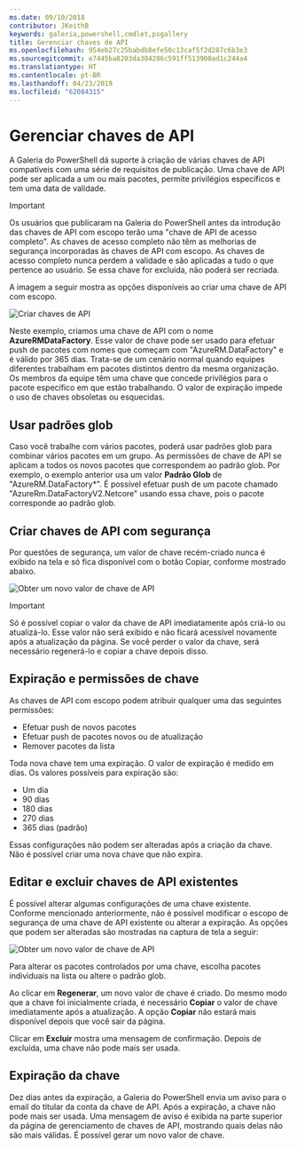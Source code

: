 ```yaml
---
ms.date: 09/10/2018
contributor: JKeithB
keywords: galeria,powershell,cmdlet,psgallery
title: Gerenciar chaves de API
ms.openlocfilehash: 954eb27c25babdb8efe50c13caf5f2d287c6b3e3
ms.sourcegitcommit: e7445ba8203da304286c591ff513900ad1c244a4
ms.translationtype: HT
ms.contentlocale: pt-BR
ms.lasthandoff: 04/23/2019
ms.locfileid: "62084315"
---
```

# <a name="managing-api-keys"></a>Gerenciar chaves de API

A Galeria do PowerShell dá suporte à criação de várias chaves de API compatíveis com uma série de requisitos de publicação. Uma chave de API pode ser aplicada a um ou mais pacotes, permite privilégios específicos e tem uma data de validade.

> [!IMPORTANT]
> Os usuários que publicaram na Galeria do PowerShell antes da introdução das chaves de API com escopo terão uma "chave de API de acesso completo". As chaves de acesso completo não têm as melhorias de segurança incorporadas às chaves de API com escopo. As chaves de acesso completo nunca perdem a validade e são aplicadas a tudo o que pertence ao usuário. Se essa chave for excluída, não poderá ser recriada.

A imagem a seguir mostra as opções disponíveis ao criar uma chave de API com escopo.

![Criar chaves de API](../../Images/PSGallery_KeyScoped.png)

Neste exemplo, criamos uma chave de API com o nome **AzureRMDataFactory**. Esse valor de chave pode ser usado para efetuar push de pacotes com nomes que começam com "AzureRM.DataFactory" e é válido por 365 dias. Trata-se de um cenário normal quando equipes diferentes trabalham em pacotes distintos dentro da mesma organização. Os membros da equipe têm uma chave que concede privilégios para o pacote específico em que estão trabalhando.
O valor de expiração impede o uso de chaves obsoletas ou esquecidas.

## <a name="using-glob-patterns"></a>Usar padrões glob

Caso você trabalhe com vários pacotes, poderá usar padrões glob para combinar vários pacotes em um grupo. As permissões de chave de API se aplicam a todos os novos pacotes que correspondem ao padrão glob. Por exemplo, o exemplo anterior usa um valor **Padrão Glob** de "AzureRM.DataFactory*". É possível efetuar push de um pacote chamado "AzureRm.DataFactoryV2.Netcore" usando essa chave, pois o pacote corresponde ao padrão glob.

## <a name="create-api-keys-securely"></a>Criar chaves de API com segurança

Por questões de segurança, um valor de chave recém-criado nunca é exibido na tela e só fica disponível com o botão Copiar, conforme mostrado abaixo.

![Obter um novo valor de chave de API](../../Images/PSGallery_CopyCreatedKey.png)

> [!IMPORTANT]
> Só é possível copiar o valor da chave de API imediatamente após criá-lo ou atualizá-lo. Esse valor não será exibido e não ficará acessível novamente após a atualização da página. Se você perder o valor da chave, será necessário regenerá-lo e copiar a chave depois disso.

## <a name="key-permissions-and-expiration"></a>Expiração e permissões de chave

As chaves de API com escopo podem atribuir qualquer uma das seguintes permissões:

- Efetuar push de novos pacotes
- Efetuar push de pacotes novos ou de atualização
- Remover pacotes da lista

Toda nova chave tem uma expiração. O valor de expiração é medido em dias. Os valores possíveis para expiração são:

- Um dia
- 90 dias
- 180 dias
- 270 dias
- 365 dias (padrão)

Essas configurações não podem ser alteradas após a criação da chave. Não é possível criar uma nova chave que não expira.

## <a name="editing-and-deleting-existing-api-keys"></a>Editar e excluir chaves de API existentes

É possível alterar algumas configurações de uma chave existente. Conforme mencionado anteriormente, não é possível modificar o escopo de segurança de uma chave de API existente ou alterar a expiração. As opções que podem ser alteradas são mostradas na captura de tela a seguir:

![Obter um novo valor de chave de API](../../Images/PSGallery_EditAPIKey.png)

Para alterar os pacotes controlados por uma chave, escolha pacotes individuais na lista ou altere o padrão glob.

Ao clicar em **Regenerar**, um novo valor de chave é criado. Do mesmo modo que a chave foi inicialmente criada, é necessário **Copiar** o valor de chave imediatamente após a atualização. A opção **Copiar** não estará mais disponível depois que você sair da página.

Clicar em **Excluir** mostra uma mensagem de confirmação. Depois de excluída, uma chave não pode mais ser usada.

## <a name="key-expiration"></a>Expiração da chave

Dez dias antes da expiração, a Galeria do PowerShell envia um aviso para o email do titular da conta da chave de API. Após a expiração, a chave não pode mais ser usada. Uma mensagem de aviso é exibida na parte superior da página de gerenciamento de chaves de API, mostrando quais delas não são mais válidas. É possível gerar um novo valor de chave.
